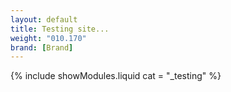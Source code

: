 ```yaml
---
layout: default
title: Testing site...
weight: "010.170"
brand: [Brand]
---
```


{% include showModules.liquid  cat = "_testing" %}